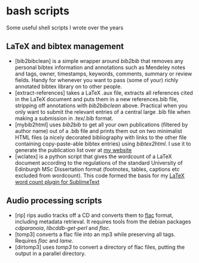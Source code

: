 # bash scripts

Some useful shell scripts I wrote over the years

## LaTeX and bibtex management

* [bib2bibclean] is a simple wrapper around *bib2bib* that removes any personal bibtex information and annotations such as Mendeley notes and tags, owner, timestamps, keywords, comments, summary or review fields. Handy for whenever you want to pass (some of your) richly annotated bibtex library on to other people.
* [extract-references] takes a LaTeX .aux file, extracts all references cited in the LaTeX document and puts them in a new references.bib file, stripping off annotations with *bib2bibclean* above. Practical when you only want to submit the relevant entries of a central large .bib file when making a submission in .tex/.bib format.
* [mybib2html] uses *bib2bib* to get all your own publications (filtered by author name) out of a .bib file and prints them out on two minimalist HTML files (a nicely decorated bibliography with links to the other file containing copy-paste-able bibtex entries) using *bibtex2html*. I use it to generate the publication list over at [my website](http://kevinstadler.github.io/)
* [wclatex] is a python script that gives the wordcount of a LaTeX document according to the regulations of the standard University of Edinburgh MSc Dissertation format (footnotes, tables, captions etc excluded from wordcount). This code formed the basis for my [LaTeX word count plugin for SublimeText](https://github.com/lionandoil/SublimeLaTeXWordCount)

## Audio processing scripts

* [rip] rips audio tracks off a CD and converts them to [flac](https://xiph.org/flac/) format, including metadata retrieval. It requires tools from the debian packages *cdparanoia*, *libcddb-get-perl* and *flac*.
* [tomp3] converts a flac file into an mp3 while preserving all tags. Requires *flac* and *lame*.
* [dirtomp3] uses *tomp3* to convert a directory of flac files, putting the output in a parallel directory.
